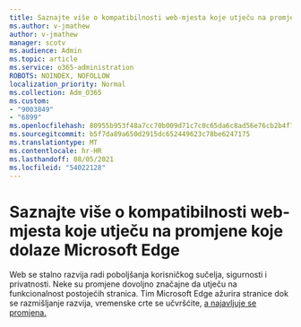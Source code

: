 ```yaml
---
title: Saznajte više o kompatibilnosti web-mjesta koje utječu na promjene koje dolaze Microsoft Edge
ms.author: v-jmathew
author: v-jmathew
manager: scotv
ms.audience: Admin
ms.topic: article
ms.service: o365-administration
ROBOTS: NOINDEX, NOFOLLOW
localization_priority: Normal
ms.collection: Adm_O365
ms.custom:
- "9003849"
- "6899"
ms.openlocfilehash: 80955b953f48a7cc70b009d71c7c0c65da6c8ad56e76cb2b4f76edd2486dc076
ms.sourcegitcommit: b5f7da89a650d2915dc652449623c78be6247175
ms.translationtype: MT
ms.contentlocale: hr-HR
ms.lasthandoff: 08/05/2021
ms.locfileid: "54022128"
---
```

# <a name="learn-about-site-compatibilityaffecting-changes-coming-to-microsoft-edge"></a>Saznajte više o kompatibilnosti web-mjesta koje utječu na promjene koje dolaze Microsoft Edge

Web se stalno razvija radi poboljšanja korisničkog sučelja, sigurnosti i privatnosti. Neke su promjene dovoljno značajne da utječu na funkcionalnost postojećih stranica. Tim Microsoft Edge ažurira stranice dok se razmišljanje razvija, vremenske crte se učvršćite, [a najavljuje se promjena.](https://go.microsoft.com/fwlink/?linkid=2135534)
